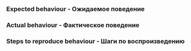 ### Expected behaviour - Ожидаемое поведение

### Actual behaviour - Фактическое поведение

### Steps to reproduce behaviour - Шаги по воспроизведению

